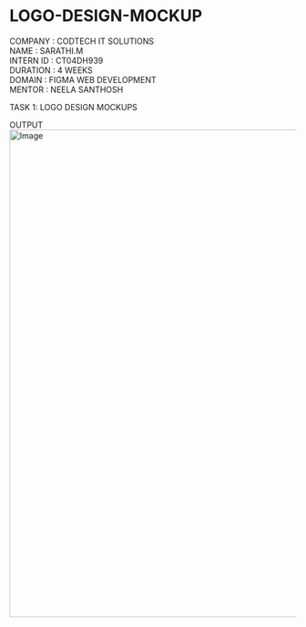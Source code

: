 # LOGO-DESIGN-MOCKUP
COMPANY : CODTECH IT SOLUTIONS  
NAME : SARATHI.M    
INTERN ID : CT04DH939   
DURATION : 4 WEEKS    
DOMAIN : FIGMA WEB DEVELOPMENT   
MENTOR : NEELA SANTHOSH 

TASK 1: LOGO DESIGN MOCKUPS 

OUTPUT 
<img width="2286" height="856" alt="Image" src="https://github.com/user-attachments/assets/3f668368-3b56-40bc-bd6a-211edd264501" />
